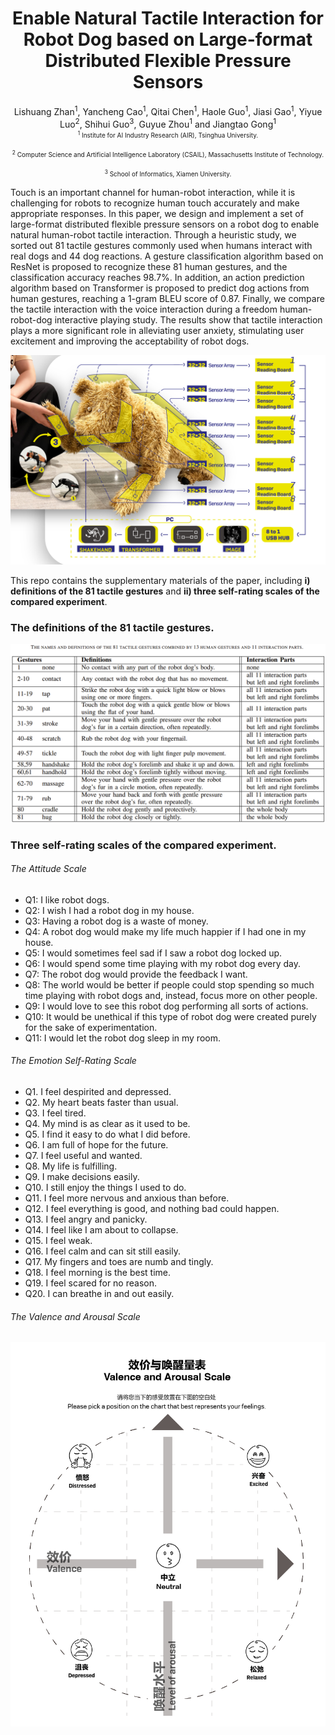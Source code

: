 # <center>Enable Natural Tactile Interaction for Robot Dog based on Large-format Distributed Flexible Pressure Sensors</center>

<center>Lishuang Zhan<sup>1</sup>, Yancheng Cao<sup>1</sup>, Qitai Chen<sup>1</sup>, Haole Guo<sup>1</sup>,
Jiasi Gao<sup>1</sup>, Yiyue Luo<sup>2</sup>, Shihui Guo<sup>3</sup>, Guyue Zhou<sup>1</sup> and Jiangtao Gong<sup>1</sup></center>

<center>
<font size=1><sup>1</sup> Institute for AI Industry Research (AIR), Tsinghua University.</font>

<font size=1><sup>2</sup> Computer Science and Artificial Intelligence Laboratory (CSAIL), Massachusetts Institute of Technology.</font>

<font size=1><sup>3</sup> School of Informatics, Xiamen University.</font>
</center>

Touch is an important channel for human-robot interaction, while it is challenging for robots to recognize human touch accurately and make appropriate responses.
In this paper, we design and implement a set of large-format distributed flexible pressure sensors on a robot dog to enable natural human-robot tactile interaction. 
Through a heuristic study, we sorted out 81 tactile gestures commonly used when humans interact with real dogs and 44 dog reactions. 
A gesture classification algorithm based on ResNet is proposed to recognize these 81 human gestures, and the classification accuracy reaches 98.7%. 
In addition, an action prediction algorithm based on Transformer is proposed to predict dog actions from human gestures, reaching a 1-gram BLEU score of 0.87. 
Finally, we compare the tactile interaction with the voice interaction during a freedom human-robot-dog interactive playing study. 
The results show that tactile interaction plays a more significant role in alleviating user anxiety, stimulating user excitement and improving the acceptability of robot dogs. 

![overall architecture](./overall_architecture.jpg "overall architecture")

This repo contains the supplementary materials of the paper, including **i) definitions of the 81 tactile gestures** and **ii) three self-rating scales of the compared experiment**.

### The definitions of the 81 tactile gestures.

![81 tactile gestures](./81_tactile_gestures.png "81 tactile gestures")

### Three self-rating scales of the compared experiment.
###### The Attitude Scale

- Q1: I like robot dogs.
- Q2: I wish I had a robot dog in my house.
- Q3: Having a robot dog is a waste of money.
- Q4: A robot dog would make my life much happier if I had one in my house.
- Q5: I would sometimes feel sad if I saw a robot dog locked up.
- Q6: I would spend some time playing with my robot dog every day.
- Q7: The robot dog would provide the feedback I want.
- Q8: The world would be better if people could stop spending so much time playing with robot dogs and, instead, focus more on other people.
- Q9: I would love to see this robot dog performing all sorts of actions.
- Q10: It would be unethical if this type of robot dog were created purely for the sake of experimentation.
- Q11: I would let the robot dog sleep in my room.

###### The Emotion Self-Rating Scale

- Q1. I feel despirited and depressed.
- Q2. My heart beats faster than usual.
- Q3. I feel tired.
- Q4. My mind is as clear as it used to be.
- Q5. I find it easy to do what I did before.
- Q6. I am full of hope for the future.
- Q7. I feel useful and wanted.
- Q8. My life is fulfilling.
- Q9. I make decisions easily.
- Q10. I still enjoy the things I used to do.
- Q11. I feel more nervous and anxious than before.
- Q12. I feel everything is good, and nothing bad could happen.
- Q13. I feel angry and panicky.
- Q14. I feel like I am about to collapse.
- Q15. I feel weak.
- Q16. I feel calm and can sit still easily.
- Q17. My fingers and toes are numb and tingly.
- Q18. I feel morning is the best time.
- Q19. I feel scared for no reason.
- Q20. I can breathe in and out easily.

###### The Valence and Arousal Scale

![The Valence and Arousal Scale](./valence_and_arousal.png "The Valence and Arousal Scale")
